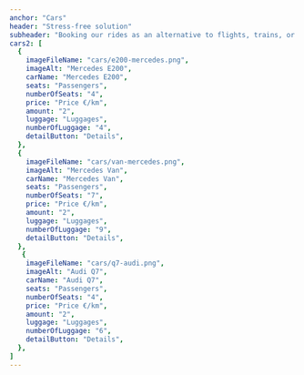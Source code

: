 ```yaml
---
anchor: "Cars"
header: "Stress-free solution"
subheader: "Booking our rides as an alternative to flights, trains, or car rentals means avoiding the crowds and staying safe on your journey. Instead of enduring long lines and multiple interactions before you even hit the road, you just enjoy the comfort of a private, top-of-the-line vehicle. With Ncc Taxi Milano's rides, the ease of long or short travel is more comfortable than ever. Our chauffeurs are bound by discretion and give you the space and privacy you need to deliver your best."
cars2: [
  {
    imageFileName: "cars/e200-mercedes.png",
    imageAlt: "Mercedes E200",
    carName: "Mercedes E200",
    seats: "Passengers",
    numberOfSeats: "4",
    price: "Price €/km",
    amount: "2",
    luggage: "Luggages",
    numberOfLuggage: "4",
    detailButton: "Details", 
  },
  {
    imageFileName: "cars/van-mercedes.png",
    imageAlt: "Mercedes Van",
    carName: "Mercedes Van",
    seats: "Passengers",
    numberOfSeats: "7",
    price: "Price €/km",
    amount: "2",
    luggage: "Luggages",
    numberOfLuggage: "9",
    detailButton: "Details", 
  },
   {
    imageFileName: "cars/q7-audi.png",
    imageAlt: "Audi Q7",
    carName: "Audi Q7",
    seats: "Passengers",
    numberOfSeats: "4",
    price: "Price €/km",
    amount: "2",
    luggage: "Luggages",
    numberOfLuggage: "6",
    detailButton: "Details", 
  },
]
---
```

